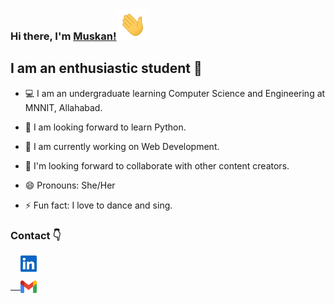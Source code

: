### Hi there, I'm [Muskan!](https://github.com/muskan272002)<img height="50px" src="https://github.com/muskan272002/muskan272002/blob/main/New/Hello.gif">

## I am an enthusiastic student 🙂


- 💻 I am an undergraduate learning Computer Science and Engineering at MNNIT, Allahabad.

- 🌱 I am looking forward to learn Python.

- 📱 I am currently working on Web Development.

- 👯 I'm looking forward to collaborate with other content creators.

- 😄 Pronouns: She/Her

- ⚡ Fun fact: I love to dance and sing.

### Contact :point_down:
&nbsp; &nbsp; <a href="https://www.linkedin.com/in/muskan-patel-8b875b205/">
    <img align="center" width="26px" src="https://github.com/muskan272002/muskan272002/blob/main/New/linkedin.jpeg" />

 
 &nbsp; &nbsp; <a href="mailto:muskanpatel272002@gmail.com">
    <img align="center" width="26px" src="https://github.com/muskan272002/muskan272002/blob/main/New/gmail.png" />


